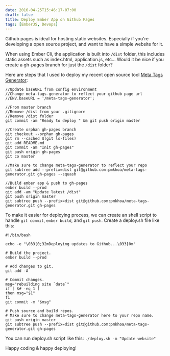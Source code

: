 ```yaml
---
date: 2016-04-25T15:46:17-07:00
draft: false
title: Deploy Ember App on Github Pages
tags: [EmberJS, Devops]
---
```


Github pages is ideal for hosting static websites. Especially if you're
developing a open source project, and want to have a simple website for it.

When using Ember Cli, the application is built into `/dist` folder, this
includes static assets such as index.html, application.js, etc... Would it be
nice if you create a gh-pages branch for just the `/dist` folder? 

Here are steps that I used to deploy my recent open source tool [Meta Tags
Generator](http://pmkhoa.github.io/meta-tags-generator/):

    //Update baseURL from config environment
    //Change meta-tags-generator to reflect your github page url
    //ENV.baseURL = '/meta-tags-generator';

    //From master branch
    //Remove /dist from your .gitignore
    //Remove /dist folder
    git commit -am "Ready to deploy " && git push origin master

    //Create orphan gh-pages branch
    git checkout --orphan gh-pages
    git rm --cached $(git ls-files)
    git add README.md
    git commit -am "Init gh-pages"
    git push origin gh-pages
    git co master

    //Make sure to change meta-tags-generator to reflect your repo
    git subtree add --prefix=dist git@github.com:pmkhoa/meta-tags-generator.git gh-pages --squash

    //Build ember app & push to gh-pages
    ember build --prod
    git add -am "Update latest /dist"
    git push origin master
    git subtree push --prefix=dist git@github.com:pmkhoa/meta-tags-generator.git gh-pages


To make it easier for deploying process, we can create an shell script to handle
`git commit`, `ember build`, and `git push`. Create a deploy.sh file like this:


    
    #!/bin/bash

    echo -e "\033[0;32mDeploying updates to Github...\033[0m"

    # Build the project.
    ember build --prod

    # Add changes to git.
    git add -A

    # Commit changes.
    msg="rebuilding site `date`"
    if [ $# -eq 1 ]
    then msg="$1"
    fi
    git commit -m "$msg"

    # Push source and build repos.
    # Make sure to change meta-tags-generator here to your repo name.
    git push origin master
    git subtree push --prefix=dist git@github.com:pmkhoa/meta-tags-generator.git gh-pages

You can run deploy.sh script like this: `./deploy.sh -m "Update website"`

Happy coding & happy deploying!
